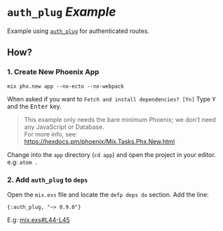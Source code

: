 # `auth_plug` _Example_

Example using
[`auth_plug`](https://github.com/dwyl/auth_plug)
for authenticated routes.

## How?

### 1. Create New Phoenix App

```
mix phx.new app --no-ecto --no-webpack
```
When asked if you want to `Fetch and install dependencies? [Yn]`
Type <kbd>Y</kbd> and the <kbd>Enter</kbd> key.

> This example only needs the bare minimum Phoenix;
we don't need any JavaScript or Database. <br />
For more info, see:
https://hexdocs.pm/phoenix/Mix.Tasks.Phx.New.html

Change into the `app` directory (`cd app`)
and open the project in your editor.
e.g: `atom .`


### 2. Add `auth_plug` to `deps`

Open the `mix.exs` file
and locate the `defp deps do` section.
Add the line:

```
{:auth_plug, "~> 0.9.0"}
```

E.g:
[mix.exs#L44-L45](https://github.com/dwyl/auth_plug_example/blob/b454443b1a1618d3831fab3d5f7db81fe2e59586/mix.exs#L44-L45)
